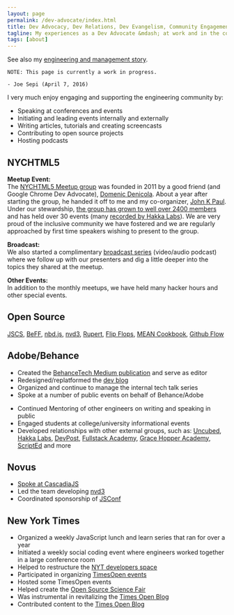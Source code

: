 ```yaml
---
layout: page
permalink: /dev-advocate/index.html
title: Dev Advocacy, Dev Relations, Dev Evangelism, Community Engagement...
tagline: My experiences as a Dev Advocate &mdash; at work and in the community
tags: [about]
---
```


See also my [engineering and management story](/day-job).

```
NOTE: This page is currently a work in progress.
```
```
- Joe Sepi (April 7, 2016)
```

I very much enjoy engaging and supporting the engineering community by:

- Speaking at conferences and events
- Initiating and leading events internally and externally
- Writing articles, tutorials and creating screencasts
- Contributing to open source projects
- Hosting podcasts


NYCHTML5
---

**Meetup Event:**<br>
The [NYCHTML5 Meetup group](http://www.meetup.com/nychtml5) was founded in 2011 by a good friend (and Google Chrome Dev Advocate), [Domenic Denicola](https://domenic.me). About a year after starting the group, he handed it off to me and my co-organizer, [John K Paul](https://twitter.com/johnkpaul). Under our stewardship, [the group has grown to well over 2400 members](http://www.meetup.com/nychtml5/members/) and has held over 30 events (many [recorded by Hakka Labs](https://www.hakkalabs.co/meetups/nychtml5)). We are very proud of the inclusive community we have fostered and we are regularly approached by first time speakers wishing to present to the group.

**Broadcast:**<br>
We also started a complimentary [broadcast series](https://www.youtube.com/playlist?list=PLxGLihicw5Wp5fjDjAJfpcp02OBS8X--C) (video/audio podcast) where we follow up with our presenters and dig a little deeper into the topics they shared at the meetup.

**Other Events:**<br>
In addition to the monthly meetups, we have held many hacker hours and other special events.

Open Source
---

[JSCS](http://jscs.info/), [BeFF](https://github.com/behance/beff), [nbd.js](https://github.com/behance/nbd.js), [nvd3](http://nvd3.org/), [Rupert](https://github.com/RupertJS), [Flip Flops](https://github.com/DavidSouther/flipflops), [MEAN Cookbook](https://github.com/DavidSouther/mean-cookbook), [Github Flow](https://github.com/github-flow)

Adobe/Behance
---

- Created the [BehanceTech Medium publication](http://medium.com/behancetech) and serve as editor
- Redesigned/replatformed the [dev blog](http://dev.behancetech.net)
- Organized and continue to manage the internal tech talk series
- Spoke at a number of public events on behalf of Behance/Adobe
<!--  - Led the effort to formalize Behance's open source practices -->
- Continued Mentoring of other engineers on writing and speaking in public
- Engaged students at college/university informational events
- Developed relationships with other external groups, such as: [Uncubed](http://uncubed.com), [Hakka Labs](https://www.hakkalabs.co/companies/behance), [DevPost](http://devpost.com/teams/behance), [Fullstack Academy](http://www.fullstackacademy.com/), [Grace Hopper Academy](http://www.gracehopper.com/), [ScriptEd](https://www.scripted.org/) and more
<!-- - Uncubed Video explainer  -->
<!-- - Uncubed Hiring Panel (ADD PHOTOS SOMEWHERE? A BLOG POST?)  -->
<!-- - Uncubed Year-end event -->


Novus
---

- [Spoke at CascadiaJS](https://www.youtube.com/watch?v=sKOC5H7UV_U)
- Led the team developing [nvd3](http://nvd3.org/)
- Coordinated sponsorship of [JSConf](http://jsconf.com)


New York Times
---

<!-- Email from Rajiv? -->

- Organized a weekly JavaScript lunch and learn series that ran for over a year
- Initiated a weekly social coding event where engineers worked together in a large conference room
- Helped to restructure the [NYT developers space](http://developer.nytimes.com/)
- Participated in organizing [TimesOpen events](http://developers.nytimes.com/events/)
- Hosted some TimesOpen events
- Helped create the [Open Source Science Fair](http://open.blogs.nytimes.com/2012/11/16/open-source-science-fair-highlights/)
- Was instrumental in revitalizing the [Times Open Blog](http://open.blogs.nytimes.com/)
- Contributed content to the [Times Open Blog](http://open.blogs.nytimes.com/2013/05/29/promises-promises/)




<!--
new content:
- pro2-ui stack
- history and future of NYCHTML5 (including broadcast)
- finish other drafts; clear the ones not worth pursuing

highlight past articles/events/things:
- Uncubed Video explainer
- Uncubed Hiring Panel
- Uncubed Year-end event
- Cascadia JS video
- Cascadia JS topic as an article
- Highlight piece in the New York Times
- TimesOpen / Open Source Science Fair
- Intro to Node from NYT talk?
- breaking down Paul Irish lightning talk?
- highlight NYT Dev Rel accomplishments as if written when I left?
-->


